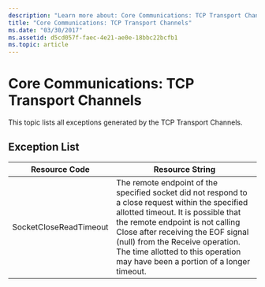 ```yaml
---
description: "Learn more about: Core Communications: TCP Transport Channels"
title: "Core Communications: TCP Transport Channels"
ms.date: "03/30/2017"
ms.assetid: d5cd057f-faec-4e21-ae0e-18bbc22bcfb1
ms.topic: article
---
```

# Core Communications: TCP Transport Channels

This topic lists all exceptions generated by the TCP Transport Channels.  
  
## Exception List  
  
|Resource Code|Resource String|  
|-------------------|---------------------|  
|SocketCloseReadTimeout|The remote endpoint of the specified socket did not respond to a close request within the specified allotted timeout. It is possible that the remote endpoint is not calling Close after receiving the EOF signal (null) from the Receive operation. The time allotted to this operation may have been a portion of a longer timeout.|
